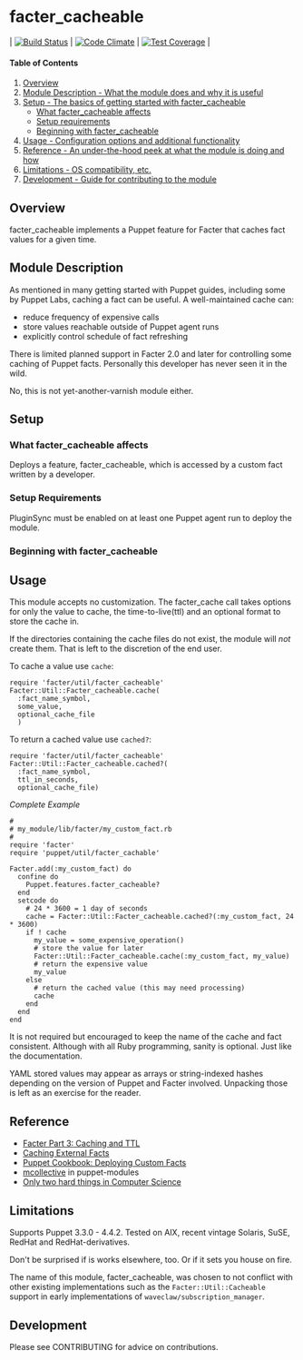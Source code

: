 # facter\_cacheable

| [![Build Status](https://travis-ci.org/waveclaw/puppet-facter_cacheable.svg?branch=master)](https://travis-ci.org/waveclaw/puppet-facter_cacheable) | [![Code Climate](https://codeclimate.com/github/waveclaw/puppet-facter_cacheable/badges/gpa.svg)](https://codeclimate.com/github/waveclaw/puppet-facter_cacheable) | [![Test Coverage](https://codeclimate.com/github/waveclaw/puppet-facter_cacheable/badges/coverage.svg)](https://codeclimate.com/github/waveclaw/puppet-facter_cacheable/coverage) |

#### Table of Contents

1. [Overview](#overview)
2. [Module Description - What the module does and why it is useful](#module-description)
3. [Setup - The basics of getting started with facter\_cacheable](#setup)
    * [What facter\_cacheable affects](#what-facter\_cacheable-affects)
    * [Setup requirements](#setup-requirements)
    * [Beginning with facter\_cacheable](#beginning-with-facter\_cacheable)
4. [Usage - Configuration options and additional functionality](#usage)
5. [Reference - An under-the-hood peek at what the module is doing and how](#reference)
5. [Limitations - OS compatibility, etc.](#limitations)
6. [Development - Guide for contributing to the module](#development)

## Overview

facter\_cacheable implements a Puppet feature for Facter that caches fact values
for a given time.

## Module Description

As mentioned in many getting started with Puppet guides, including some by
Puppet Labs, caching a fact can be useful.
A well-maintained cache can:
 * reduce frequency of expensive calls
 * store values reachable outside of Puppet agent runs
 * explicitly control schedule of fact refreshing

 There is limited planned support in Facter 2.0 and later for controlling some
 caching of Puppet facts.  Personally this developer has never seen it in the
 wild.

 No, this is not yet-another-varnish module either.

## Setup

### What facter\_cacheable affects

Deploys a feature, facter\_cacheable, which is accessed by a custom fact written
by a developer.

### Setup Requirements

PluginSync must be enabled on at least one Puppet agent run to deploy the module.

### Beginning with facter\_cacheable

## Usage

This module accepts no customization.  The facter\_cache call takes options for
only the value to cache, the time-to-live(ttl) and an optional format to store
the cache in.

If the directories containing the cache files do not exist, the module will _not_
create them.  That is left to the discretion of the end user.

To cache a value use `cache`:
```
require 'facter/util/facter_cacheable'
Facter::Util::Facter_cacheable.cache(
  :fact_name_symbol,
  some_value,
  optional_cache_file
  )
```

To return a cached value use `cached?`:
```
require 'facter/util/facter_cacheable'
Facter::Util::Facter_cacheable.cached?(
  :fact_name_symbol,
  ttl_in_seconds,
  optional_cache_file)
```
*Complete Example*

```
#
# my_module/lib/facter/my_custom_fact.rb
#
require 'facter'
require 'puppet/util/facter_cachable'

Facter.add(:my_custom_fact) do
  confine do
    Puppet.features.facter_cacheable?
  end
  setcode do
    # 24 * 3600 = 1 day of seconds
    cache = Facter::Util::Facter_cacheable.cached?(:my_custom_fact, 24 * 3600)
    if ! cache
      my_value = some_expensive_operation()
      # store the value for later
      Facter::Util::Facter_cacheable.cache(:my_custom_fact, my_value)
      # return the expensive value
      my_value
    else
      # return the cached value (this may need processing)
      cache
    end
  end
end
```

It is not required but encouraged to keep the name of the cache and fact
consistent. Although with all Ruby programming, sanity is optional. Just like
the documentation.

YAML stored values may appear as arrays or string-indexed hashes depending on
the version of Puppet and Facter involved.  Unpacking those is left as an
exercise for the reader.

## Reference

 * [Facter Part 3: Caching and TTL](https://puppet.com/blog/facter-part-3-caching-and-ttl)
 * [Caching External Facts](https://projects.puppetlabs.com/projects/facter/wiki/CachingExternalFacts)
 * [Puppet Cookbook: Deploying Custom Facts](http://www.puppetcookbook.com/posts/deploying-custom-facts-in-modules.html)
 * [mcollective](https://github.com/breerly/puppet-modules/blob/master/mcollective/files/plugins/facts/facter/facter.rb) in puppet-modules
 * [Only two hard things in Computer Science](http://martinfowler.com/bliki/TwoHardThings.html)

## Limitations

Supports Puppet 3.3.0 - 4.4.2.  Tested on AIX, recent vintage Solaris, SuSE,
RedHat and RedHat-derivatives.

Don't be surprised if is works elsewhere, too.  Or if it sets you house on fire.

The name of this module, facter\_cacheable, was chosen to not conflict with other
existing implementations such as the `Facter::Util::Cacheable` support in early
implementations of `waveclaw/subscription_manager`.

## Development

Please see CONTRIBUTING for advice on contributions.
